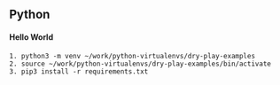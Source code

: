 ## Python ##

#### Hello World ####
    1. python3 -m venv ~/work/python-virtualenvs/dry-play-examples
    2. source ~/work/python-virtualenvs/dry-play-examples/bin/activate
    3. pip3 install -r requirements.txt
